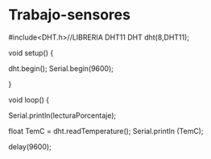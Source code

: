 # Trabajo-sensores
#include<DHT.h>//LIBRERIA DHT11
DHT dht(8,DHT11);


void setup() {

dht.begin();
  Serial.begin(9600);
  

}

void loop() {
  
   Serial.println(lecturaPorcentaje);
  
  float TemC = dht.readTemperature();
  Serial.println (TemC);

  delay(9600);
